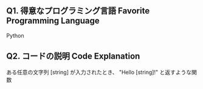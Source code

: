## Q1. 得意なプログラミング言語 Favorite Programming Language
Python

## Q2. コードの説明 Code Explanation
ある任意の文字列 [string] が入力されたとき、
"Hello [string]!"
と返すような関数

